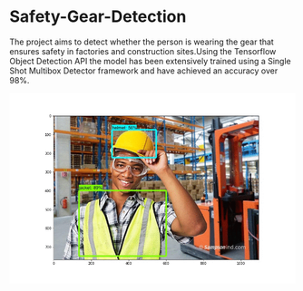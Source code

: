 # Safety-Gear-Detection
The project aims to detect whether the person is wearing the gear that ensures safety in factories and construction sites.Using the Tensorflow Object Detection API the model has been extensively trained using a Single Shot Multibox Detector framework and have achieved an accuracy over 98%.

![](https://github.com/sarthakking5/Safety-Gear-Detection/blob/4da7d2544711652d922bd10509c3986012491610/images/output_gif.gif)

